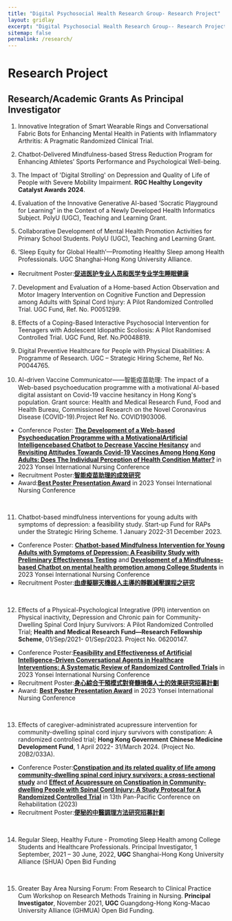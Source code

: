 ```yaml
---
title: "Digital Psychosocial Health Research Group- Research Project"
layout: gridlay
excerpt: "Digital Psychosocial Health Research Group-- Research Project"
sitemap: false
permalink: /research/
---
```


# Research Project

## Research/Academic Grants As Principal Investigator

<!-- {% assign number_printed = 0 %}
{% for publi in site.data.publist %}

{% assign even_odd = number_printed | modulo: 2 %}
{% if publi.highlight == 1 %}

{% if even_odd == 0 %}
<div class="row">
{% endif %}

<div class="col-sm-6 clearfix">
 <div class="well">
  <pubtit>{{ publi.title }}</pubtit>
  <img src="{{ site.url }}{{ site.baseurl }}/images/pubpic/{{ publi.image }}" class="img-responsive" width="33%" style="float: left" />
  <p>{{ publi.description }}</p>
  <p><em>{{ publi.authors }}</em></p>
  <p><strong><a href="{{ publi.link.url }}">{{ publi.link.display }}</a></strong></p>
  <p class="text-danger"><strong> {{ publi.news1 }}</strong></p>
  <p> {{ publi.news2 }}</p>
 </div>
</div>

{% assign number_printed = number_printed | plus: 1 %}

{% if even_odd == 1 %}
</div>
{% endif %}

{% endif %}
{% endfor %}

{% assign even_odd = number_printed | modulo: 2 %}
{% if even_odd == 1 %}
</div>
{% endif %} -->

1. Innovative Integration of Smart Wearable Rings and Conversational Fabric Bots for Enhancing Mental Health in Patients with Inflammatory Arthritis: A Pragmatic Randomized Clinical Trial.

2. Chatbot-Delivered Mindfulness-based Stress Reduction Program for Enhancing Athletes’ Sports Performance and Psychological Well-being.

3. The Impact of 'Digital Strolling' on Depression and Quality of Life of People with Severe Mobility Impairment. **RGC Healthy Longevity Catalyst Awards 2024**.

4. Evaluation of the Innovative Generative AI-based ‘Socratic Playground for Learning” in the Context of a Newly Developed Health Informatics Subject. PolyU (UGC), Teaching and Learning Grant.

5. Collaborative Development of Mental Health Promotion Activities for Primary School Students. PolyU (UGC), Teaching and Learning Grant.

6. ‘Sleep Equity for Global Health’—Promoting Healthy Sleep among Health Professionals. UGC Shanghai-Hong Kong University Alliance.
- Recruitment Poster:[**促进医护专业人员和医学专业学生睡眠健康**](https://polyuit-my.sharepoint.com/:b:/g/personal/menghe_polyu_edu_hk/Ed_qsauSkoJOum2JdPc2MTIBRAKGj9qG0cfixM6K-Yu7AQ?e=CWtyFS)

7. Development and Evaluation of a Home-based Action Observation and Motor Imagery Intervention on Cognitive Function and Depression among Adults with Spinal Cord Injury: A Pilot Randomized Controlled Trial. UGC Fund, Ref. No. P0051299.

8. Effects of a Coping-Based Interactive Psychosocial Intervention for Teenagers with Adolescent Idiopathic Scoliosis: A Pilot Randomised Controlled Trial. UGC Fund, Ref. No.P0048819.

9. Digital Preventive Healthcare for People with Physical Disabilities: A Programme of Research. UGC – Strategic Hiring Scheme, Ref No. P0044765.

10. AI-driven Vaccine Communicator——智能疫苗助理: The impact of a Web-based psychoeducation programme with a motivational AI-based digital assistant on Covid-19 vaccine hesitancy in Hong Kong's population. Grant source: Health and Medical Research Fund, Food and Health Bureau, Commissioned Research on the Novel Coronavirus Disease (COVID-19).Project Ref No. COVID1903006.
- Conference Poster:
[**The Development of a Web-based Psychoeducation Programme with a MotivationalArtificial Intelligencebased Chatbot to Decrease Vaccine Hesitancy**](https://polyuit-my.sharepoint.com/:b:/g/personal/menghe_polyu_edu_hk/Eb-M8Fzm5LRErH3WbN5YyVYBMzMhgwgxylPpavWn-OGNIQ?e=m8r9Rz) and [**Revisiting Attitudes Towards Covid-19 Vaccines Among Hong Kong Adults: Does The Individual Perception of Health Condition Matter?**](https://polyuit-my.sharepoint.com/:b:/g/personal/menghe_polyu_edu_hk/EVjYuMdYsABDky8ECwT7CbUB_1bMq4W9iyUNHKPeWNKSUw?e=2VG7bN) in 2023 Yonsei International Nursing Conference
- Recruitment Poster:[**智能疫苗助理的成效研究**](https://connectpolyu-my.sharepoint.com/:b:/g/personal/20104257g_connect_polyu_hk/ER-jeualX7ZGgucmp4s57KcB381kGm4d6Wd7Zn_3ArrFoQ?e=9VBIiH)
- Award:[**Best Poster Presentation Award**](https://polyuit-my.sharepoint.com/:b:/g/personal/menghe_polyu_edu_hk/EScu3Vc6ZmBGkvOF2XYoaNMBIKZp0xbKJiv34G3MASxolg?e=DmIAfJ) in 2023 Yonsei International Nursing Conference<br/> 
<br/> 

11. Chatbot-based mindfulness interventions for young adults with symptoms of depression: a feasibility study. Start-up Fund for RAPs under the Strategic Hiring Scheme. 1 January 2022-31 December 2023.
- Conference Poster: [**Chatbot-based Mindfulness Intervention for Young Adults with Symptoms of Depression: A Feasibility Study with Preliminary Effectiveness Testing**](https://polyuit-my.sharepoint.com/:b:/g/personal/menghe_polyu_edu_hk/EU8e9VH4N9ZIons-K4piaNEBRCw55MraO5JHuWKkS51sxA?e=JKUGqB) and [**Development of a Mindfulness-based Chatbot on mental health promotion among College Students**](https://polyuit-my.sharepoint.com/:b:/g/personal/menghe_polyu_edu_hk/EfVfNu9tk2hOlrc6AQYcGFUBA_wmsM25Fkx0_A9LqRvgzQ?e=vNG0lv) in 2023 Yonsei International Nursing Conference
- Recruitment Poster:[**由虛擬聊天機器人主導的靜觀減壓課程之研究**](https://polyuit-my.sharepoint.com/:i:/g/personal/menghe_polyu_edu_hk/EUrQ2p6CsXZKo2NaS4Y8PSwBlU5sMNOIgnnpxKfIzxjH5Q?e=2n9Dal)<br/> 
<br/> 

12. Effects of a Physical-Psychological Integrative (PPI) intervention on Physical inactivity, Depression and Chronic pain for Community-Dwelling Spinal Cord Injury Survivors: A Pilot Randomized Controlled Trial; **Health and Medical Research Fund—Research Fellowship Scheme**, 01/Sep/2021- 01/Sep/2023. Project No. 06200147.
- Conference Poster:[**Feasibility and Effectiveness of Artificial Intelligence-Driven Conversational Agents in Healthcare Interventions: A Systematic Review of Randomized Controlled Trials**](https://polyuit-my.sharepoint.com/:b:/g/personal/menghe_polyu_edu_hk/EXUD8ajMsbFFs3_vtR0Z53AB21hzUfeEIIId5wjE_pZf2Q?e=oeLAZT) in 2023 Yonsei International Nursing Conference
- Recruitment Poster:[**身心綜合干預模式對脊髓損傷人士的效果研究招募計劃**](https://polyuit-my.sharepoint.com/:i:/g/personal/menghe_polyu_edu_hk/EXXnIWlCV4VNtyd4sexhPpIB6gkyDyO53nuh1zY-zURwaA?e=v2DMKv) 
- Award: [**Best Poster Presentation Award**](https://polyuit-my.sharepoint.com/:b:/g/personal/menghe_polyu_edu_hk/EX0AHSwoSB9Pl629VeMJbHABzrAwf6zM-54WFCoh1fiEVQ?e=XpRyNL) in 2023 Yonsei International Nursing Conference<br/> 
<br/> 

13. Effects of caregiver-administrated acupressure intervention for community-dwelling spinal cord injury survivors with constipation: A randomized controlled trial; **Hong Kong Government Chinese Medicine Development Fund**, 1 April 2022- 31/March 2024. (Project No. 20B2/033A).
- Conference Poster:[**Constipation and its related quality of life among community-dwelling spinal cord injury survivors: a cross-sectional study**](https://polyuit-my.sharepoint.com/:i:/g/personal/menghe_polyu_edu_hk/EbyOsgzaMEdHsesHfw5A37cB2fw81dgmNjbebhZBvPmDaQ?e=FZUblb) and [**Effect of Acupressure on Constipation in Community-dwelling People with Spinal Cord Injury: A Study Protocal for A Randomized Controlled Trial**](https://polyuit-my.sharepoint.com/:i:/g/personal/menghe_polyu_edu_hk/EVopGNnvMfZIiynFF_iSHekB24OLNv3qqWKBqm3JCyeThg?e=VTlfPM) in 13th Pan-Pacific Conference on Rehabilitation (2023)
- Recruitment Poster:[**便秘的中醫調理方法研究招募計劃**](https://polyuit-my.sharepoint.com/:i:/g/personal/menghe_polyu_edu_hk/ERSq3hWAbUdBrAM0eftRkfABKiqeHsTaSSmTu7XT39s-aQ?e=1NTuVv) <br/> 
<br/> 

14. Regular Sleep, Healthy Future - Promoting Sleep Health among College Students and Healthcare Professionals. Principal Investigator, 1 September, 2021 – 30 June, 2022, **UGC** Shanghai-Hong Kong University Alliance (SHUA) Open Bid Funding <br/>  
<br/> 

15. Greater Bay Area Nursing Forum: From Research to Clinical Practice Cum Workshop on Research Methods Training in Nursing. **Principal Investigator**, November 2021, **UGC** Guangdong-Hong Kong-Macao University Alliance (GHMUA) Open Bid Funding.<br/> 
<br/> 